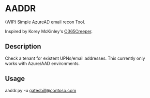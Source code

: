 # AADDR
(WIP) Simple AzureAD email recon Tool.

Inspired by Korey McKinley's [O365Creeper](https://github.com/LMGsec/o365creeper/blob/master/o365creeper.py).  

## Description
Check a tenant for existent UPNs/email addresses.
This currently only works with Azure/AAD environments.

## Usage
aaddr.py -u gatesbill@contoso.com
